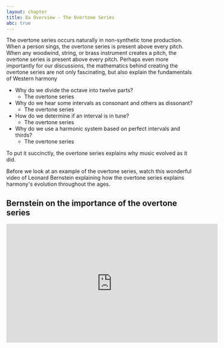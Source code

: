 ```yaml
---
layout: chapter
title: 8a Overview - The Overtone Series
abc: true
---
```


The overtone series occurs naturally in non-synthetic tone production. When a person sings, the overtone series is present above every pitch. When any woodwind, string, or brass instrument creates a pitch, the overtone series is present above every pitch. Perhaps even more importantly for our discussions, the mathematics behind creating the overtone series are not only fascinating, but also explain the fundamentals of Western harmony 
- Why do we divide the octave into twelve parts?
    - The overtone series
- Why do we hear some intervals as consonant and others as dissonant?
    - The overtone series
- How do we determine if an interval is in tune?
    - The overtone series
- Why do we use a harmonic system based on perfect intervals and thirds?
    - The overtone series

To put it succinctly, the overtone series explains why music evolved as it did.

Before we look at an example of the overtone series, watch this wonderful video of Leonard Bernstein explaining how the overtone series explains harmony's evolution throughout the ages.

## Bernstein on the importance of the overtone series

<iframe width="560" height="315" src="https://www.youtube.com/embed/Gt2zubHcER4" frameborder="0" allowfullscreen></iframe>





